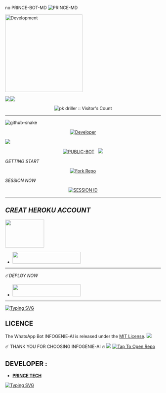no PRINCE-BOT-MD
 ![PRINCE-MD](https://readme-typing-svg.demolab.com?font=Roboto&size=26&weight=600&pause=1000&color=FF69B4&center=true&vCenter=true&width=600&lines=✨+HELLOO👿!+WELCOME+TO+INFOGENIE-AI;🚀+ULTIMATE+WHATSAPP+BOT+WITH+AMAZING%2B+FEATURES;⚡+FASTEST+•+MOST+ADVANCED+•+USER+FRIENDLY)

 <img alt="Development" width="250" src="https://media2.giphy.com/media/W9tBvzTXkQopi/giphy.gif?cid=6c09b952xu6syi1fyqfyc04wcfk0qvqe8fd7sop136zxfjyn&ep=v1_internal_gif_by_id&rid=giphy.gif&ct=g" /> </p>
<a><img src='https://i.imgur.com/LyHic3i.gif'/></a><a><img src='https://i.imgur.com/LyHic3i.gif'/></a>

</p>
<p align="center"><img src="https://profile-counter.glitch.me/{pkdriller}/count.svg" alt="pk driller :: Visitor's Count" /></p>

---

  <!-- Snake Code Contribution Map -->
  <picture>
    <source media="(prefers-color-scheme: dark)" srcset="https://cdn.jsdelivr.net/gh/Aoudumber-Bade/Aoudumber-Bade/profile-snake-contrib/github-contribution-grid-snake-dark.svg" />
    <source media="(prefers-color-scheme: light)" srcset="https://cdn.jsdelivr.net/gh/Aoudumber-Bade/Aoudumber-Bade/profile-snake-contrib/github-contribution-grid-snake.svg" />
    <img alt="github-snake" src="https://cdn.jsdelivr.net/gh/Aoudumber-Bade/Aoudumber-Bade/profile-snake-contrib/github-contribution-grid-snake-dark.svg" />
  </picture>
<p align="center">
  <a 
 href="https://wa.me/qr/4CPTF3APW4EGN1">
    <img title="Developer" src="https://img.shields.io/badge/Author-INFOGENIE AI-397604.svg?style=for-the-badge&logo=github">
  </a>
</p>
<img src="https://img.shields.io/badge/Join-WhatsApp%20Channel-FF00F8?style=for-the-badge&logo=whatsapp">
  </a>
</div>

<p align="center">
<a href="https://github.com/pkdriller/INFOGENIE-AI"><img title="PUBLIC-BOT" src="https://img.shields.io/static/v1?label=Language&message=English&style=square&color=darkpink"></a> &nbsp;
  <img src="https://komarev.com/ghpvc/?username=INFOGENIE-AI &label=VIEWS&style=square&color=blue" />
</p>
</p> 

  

*GETTING START*
 
<p align="center">
  <a href="/fork"https://github.com/INFOGENIE-AI?tab=readme-ov-file/pkdriller/INFOGENIE-AI/tab=repositories=repositoriestarget="_blank">
    <img alt="Fork Repo" src="https://img.shields.io/badge/FORK REPO-STAR ⭐CLICK HERE 🔥-blue?style=for-the-badge&logo=github&logoColor=white&labelColor=black"/>
  </a>
</p>

 *SESSION NOW*
<p align="center">
  <a href="/fork"httpsgithub.com/pkdriller/INFOGENIE-AI/tab=repositories=repositoriestarget="_blank">
    <img alt="SESSION ID" src="https://img.shields.io/badge/SESSION-🔥ID CLICK HERE 🔥-yellow?style=for-the-badge&logo=github&logoColor=white&labelColor=black"/>
  </a>
</p>

------------------------------

*CREAT HEROKU ACCOUNT*
------------------------------
<img src="https://i.imgur.com/dBaSKWF.gif" height="90" width="50%">

- <a align="center"><a href="https://signup.heroku.com">
 <img src="https://img.shields.io/badge/CREAT%20ACCOUNT%20NOW-blue?style=for-the-badge&logo=HEROKU" width="220" height="38.45"/></a></p>
---------------
☄️*DEPLOY NOW*

- <a align="center"><a href="https://dashboard.heroku.com/new?template=https://github.com/pkdriller/INFOGENIE-AI">
 <img src="https://img.shields.io/badge/DEPLOY%20NOW%20HEROKU-green?style=for-the-badge&logo=HEROKU" width="220" height="38.45"/></a></p>
---------------

 
 [![Typing SVG](https://readme-typing-svg.herokuapp.com?font=Rockstar-ExtraBold&color=F01&lines=NEW+CREATED+BY+PK+TECH+🤖+FROM+KENYA)](https://git.io/typing-svg)



## LICENCE

The WhatsApp Bot INFOGENIE-AI is released under the [MIT License](https://opensource.org/licenses/MIT).
<a><img src='https://i.imgur.com/LyHic3i.gif'/></a>

☄️ THANK YOU FOR CHOOSING INFOGENIE-AI 🔥
<a><img src='https://i.imgur.com/LyHic3i.gif'/></a>
[![Tap To Open Repo](https://i.imgur.com/1DHOg3Z.gif)](https://github.com/pkdriller/INFOGENIE-AI )

## DEVELOPER :

- [**PRINCE TECH**](github.com/kdriller )
  

 
 [![Typing SVG](https://readme-typing-svg.herokuapp.com?font=Rockstar-ExtraBold&color=F01&lines=THANK+YOU+FOR+CHOOSING+PRINCE+BOT+FROM+TANZANIA+NEW+DEVELOPER)](https://git.io/typing-svg)
